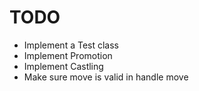 # TODO
- Implement a Test class
- Implement Promotion
- Implement Castling
- Make sure move is valid in handle move

